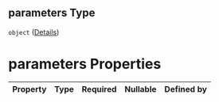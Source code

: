 ## parameters Type

`object` ([Details](btpsa-usecase-properties-services-items-allof-1-then-allof-113-then-allof-0-then-properties-parameters.md))

# parameters Properties

| Property | Type | Required | Nullable | Defined by |
| :------- | :--- | :------- | :------- | :--------- |
